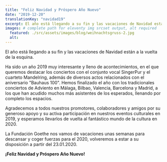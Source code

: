 ```yaml
---
title: "Feliz Navidad y Próspero Año Nuevo"
date: "2019-12-20"
translationKey: "navidad19"
excerpt: El año está llegando a su fin y las vacaciones de Navidad están a la vuelta de la esquina.
images: # complete path for eleventy img srcset output, alt required
  featured: ./src/assets/images/blog/weihnachtsgruss-2.jpg
  alt:
---
```


El año está llegando a su fin y las vacaciones de Navidad están a la vuelta de la esquina.

Ha sido un año 2019 muy interesante y lleno de acontecimientos, en el que queremos destacar los conciertos con el conjunto vocal SingerPur y el cuarteto Mandelring, además de diversos actos relacionados con el aniversario "Bauhaus 100". Hemos finalizado el año con los tradicionales conciertos de Adviento en Málaga, Bilbao, Valencia, Barcelona y Madrid, a los que han acudido muchos más asistentes de los esperados, llenando por completo los espacios.

Agradecemos a todos nuestros promotores, colaboradores y amigos por su generoso apoyo y su activa participación en nuestros eventos culturales en 2019, y esperamos llevarlos de vuelta al fantástico mundo de la cultura en 2020.

La Fundación Goethe nos vamos de vacaciones unas semanas para descansar y coger fuerzas para el 2020, volveremos a estar a su disposición a partir del 23.01.2020.

**¡Feliz Navidad y Próspero Año Nuevo!**
